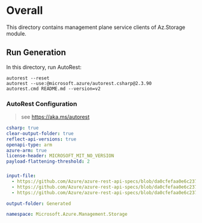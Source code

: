 # Overall
This directory contains management plane service clients of Az.Storage module.

## Run Generation
In this directory, run AutoRest:
```
autorest --reset
autorest --use:@microsoft.azure/autorest.csharp@2.3.90
autorest.cmd README.md --version=v2
```

### AutoRest Configuration
> see https://aka.ms/autorest
``` yaml
csharp: true
clear-output-folder: true
reflect-api-versions: true
openapi-type: arm
azure-arm: true
license-header: MICROSOFT_MIT_NO_VERSION
payload-flattening-threshold: 2
```



###
``` yaml
input-file:
  - https://github.com/Azure/azure-rest-api-specs/blob/da0cfefaa0e6c237e1e3819f1cb2e11d7606878d/specification/storage/resource-manager/Microsoft.Storage/stable/2022-09-01/storage.json
  - https://github.com/Azure/azure-rest-api-specs/blob/da0cfefaa0e6c237e1e3819f1cb2e11d7606878d/specification/storage/resource-manager/Microsoft.Storage/stable/2022-09-01/blob.json
  - https://github.com/Azure/azure-rest-api-specs/blob/da0cfefaa0e6c237e1e3819f1cb2e11d7606878d/specification/storage/resource-manager/Microsoft.Storage/stable/2022-09-01/file.json

output-folder: Generated

namespace: Microsoft.Azure.Management.Storage
```
